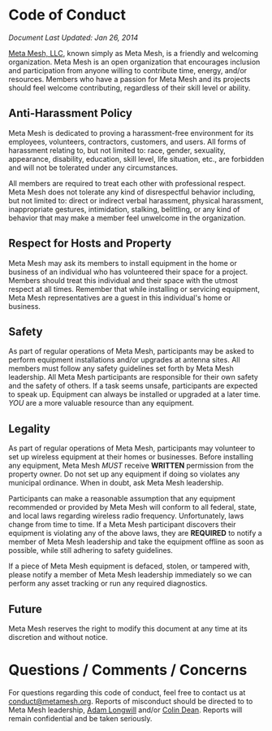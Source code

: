 # Code of Conduct

*Document Last Updated: Jan 26, 2014*

[Meta Mesh, LLC](http://www.metamesh.org), known simply as Meta Mesh, is a friendly and welcoming organization. Meta Mesh is an open organization that encourages inclusion and participation from anyone willing to contribute time, energy, and/or resources. Members who have a passion for Meta Mesh and its projects should feel welcome contributing, regardless of their skill level or ability.

## Anti-Harassment Policy

Meta Mesh is dedicated to proving a harassment-free environment for its employees, volunteers, contractors, customers, and users. All forms of harassment relating to, but not limited to: race, gender, sexuality, appearance, disability, education, skill level, life situation, etc., are forbidden and will not be tolerated under any circumstances.

All members are required to treat each other with professional respect. Meta Mesh does not tolerate any kind of disrespectful behavior including, but not limited to: direct or indirect verbal harassment, physical harassment, inappropriate gestures, intimidation, stalking, belittling, or any kind of behavior that may make a member feel unwelcome in the organization.

## Respect for Hosts and Property

Meta Mesh may ask its members to install equipment in the home or business of an individual who has volunteered their space for a project. Members should treat this individual and their space with the utmost respect at all times. Remember that while installing or servicing equipment, Meta Mesh representatives are a guest in this individual's home or business.

## Safety

As part of regular operations of Meta Mesh, participants may be asked to perform equipment installations and/or upgrades at antenna sites. All members must follow any safety guidelines set forth by Meta Mesh leadership. All Meta Mesh participants are responsible for their own safety and the safety of others. If a task seems unsafe, participants are expected to speak up. Equipment can always be installed or upgraded at a later time. *YOU* are a more valuable resource than any equipment.

## Legality

As part of regular operations of Meta Mesh, participants may volunteer to set up wireless equipment at their homes or businesses. Before installing any equipment, Meta Mesh *MUST* receive **WRITTEN** permission from the property owner. Do not set up any equipment if doing so violates any municipal ordinance. When in doubt, ask Meta Mesh leadership.
 
Participants can make a reasonable assumption that any equipment recommended or provided by Meta Mesh will conform to all federal, state, and local laws regarding wireless radio frequency. Unfortunately, laws change from time to time. If a Meta Mesh participant discovers their equipment is violating any of the above laws, they are **REQUIRED** to notify a member of Meta Mesh leadership and take the equipment offline as soon as possible, while still adhering to safety guidelines.

If a piece of Meta Mesh equipment is defaced, stolen, or tampered with, please notify a member of Meta Mesh leadership immediately so we can perform any asset tracking or run any required diagnostics.

## Future 

Meta Mesh reserves the right to modify this document at any time at its discretion and without notice.

# Questions / Comments / Concerns

For questions regarding this code of conduct, feel free to contact us at [conduct@metamesh.org](mailto:conduct@metamesh.org). Reports of misconduct should be directed to to Meta Mesh leadership, [Adam Longwill](mailto:adam.longwill+conduct@metamesh.org) and/or [Colin Dean](mailto:colin.dean+conduct@metamesh.org). Reports will remain confidential and be taken seriously.
